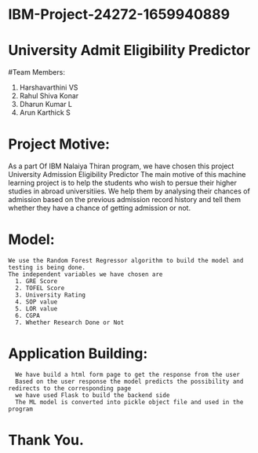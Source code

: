 # IBM-Project-24272-1659940889
# University Admit Eligibility Predictor

#Team Members: 
  1. Harshavarthini VS
  2. Rahul Shiva Konar
  3. Dharun Kumar L
  4. Arun Karthick S
  
# Project Motive:
  As a part Of IBM Nalaiya Thiran program, we have chosen this project University Admission Eligibility Predictor
  The main motive of this machine learning project is to help the students who wish to persue their higher studies in abroad universitiies.
  We help them by analysing their chances of admission based on the previous admission record history and tell them whether they have a chance of getting admission or not.
  
 # Model:
    We use the Random Forest Regressor algorithm to build the model and testing is being done.
    The independent variables we have chosen are
      1. GRE Score
      2. TOFEL Score
      3. University Rating
      4. SOP value
      5. LOR value
      6. CGPA
      7. Whether Research Done or Not
      
  # Application Building: 
      We have build a html form page to get the response from the user
      Based on the user response the model predicts the possibility and redirects to the corresponding page
      we have used Flask to build the backend side
      The ML model is converted into pickle object file and used in the program
    
  # Thank You.
